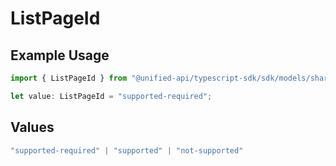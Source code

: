 # ListPageId

## Example Usage

```typescript
import { ListPageId } from "@unified-api/typescript-sdk/sdk/models/shared";

let value: ListPageId = "supported-required";
```

## Values

```typescript
"supported-required" | "supported" | "not-supported"
```